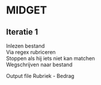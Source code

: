 # MIDGET

Iteratie 1
----------

Inlezen bestand  
Via regex rubriceren  
Stoppen als hij iets niet kan matchen  
Wegschrijven naar bestand  

Output file
Rubriek - Bedrag
